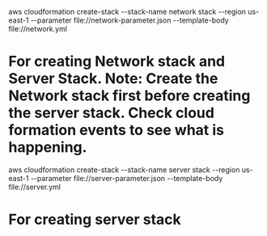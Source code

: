 aws cloudformation create-stack --stack-name network stack --region us-east-1 --parameter file://network-parameter.json --template-body file://network.yml
# For creating Network stack and Server Stack. Note: Create the Network stack first before creating the server stack. Check cloud formation events to see what is happening.

aws cloudformation create-stack --stack-name server stack --region us-east-1 --parameter file://server-parameter.json --template-body file://server.yml
# For creating server stack
